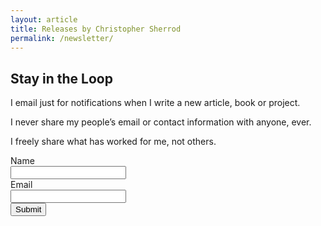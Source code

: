 ```yaml
---
layout: article
title: Releases by Christopher Sherrod
permalink: /newsletter/
---
```

## Stay in the Loop
I email just for notifications when I write a new article, book or project.

I never share my people’s email or contact information with anyone, ever.

I freely share what has worked for me, not others.

<form action="https://mail.nanakasha.com/subscribe" method="POST" accept-charset="utf-8">
    <label for="name">Name</label>&nbsp;&nbsp;<br>
    <input type="text" name="name" id="name" />
    <br>
    <label for="email">Email</label><br />
    <input type="email" name="email" id="email" />
    <br />
    <div style="display:none;">
    <label for="hp">HP</label><br />
    <input type="text" name="hp" id="hp" />
    </div>
    <input type="hidden" name="list" value="J1vJg86fQyfkjB72mTmpfA" />
    <input type="hidden" name="subform" value="yes" />
    <input type="submit" name="submit" id="submit" />
</form>